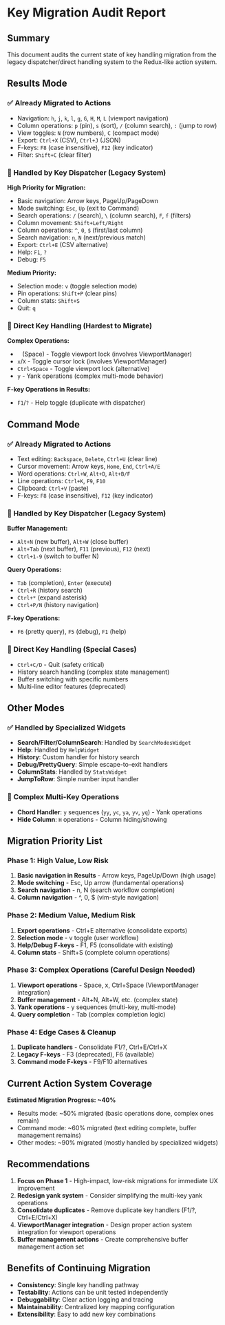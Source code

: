 # Key Migration Audit Report

## Summary
This document audits the current state of key handling migration from the legacy dispatcher/direct handling system to the Redux-like action system.

## Results Mode

### ✅ Already Migrated to Actions
- Navigation: `h`, `j`, `k`, `l`, `g`, `G`, `H`, `M`, `L` (viewport navigation)
- Column operations: `p` (pin), `s` (sort), `/` (column search), `:` (jump to row)
- View toggles: `N` (row numbers), `C` (compact mode)
- Export: `Ctrl+X` (CSV), `Ctrl+J` (JSON)
- F-keys: `F8` (case insensitive), `F12` (key indicator)
- Filter: `Shift+C` (clear filter)

### 🔄 Handled by Key Dispatcher (Legacy System)
**High Priority for Migration:**
- Basic navigation: Arrow keys, PageUp/PageDown
- Mode switching: `Esc`, `Up` (exit to Command)
- Search operations: `/` (search), `\` (column search), `F`, `f` (filters)
- Column movement: `Shift+Left/Right`
- Column operations: `^`, `0`, `$` (first/last column)
- Search navigation: `n`, `N` (next/previous match)
- Export: `Ctrl+E` (CSV alternative)
- Help: `F1`, `?`
- Debug: `F5`

**Medium Priority:**
- Selection mode: `v` (toggle selection mode)
- Pin operations: `Shift+P` (clear pins)  
- Column stats: `Shift+S`
- Quit: `q`

### 🔧 Direct Key Handling (Hardest to Migrate)
**Complex Operations:**
- ` ` (Space) - Toggle viewport lock (involves ViewportManager)
- `x`/`X` - Toggle cursor lock (involves ViewportManager) 
- `Ctrl+Space` - Toggle viewport lock (alternative)
- `y` - Yank operations (complex multi-mode behavior)

**F-key Operations in Results:**
- `F1`/`?` - Help toggle (duplicate with dispatcher)

## Command Mode

### ✅ Already Migrated to Actions
- Text editing: `Backspace`, `Delete`, `Ctrl+U` (clear line)
- Cursor movement: Arrow keys, `Home`, `End`, `Ctrl+A/E`
- Word operations: `Ctrl+W`, `Alt+D`, `Alt+B/F`
- Line operations: `Ctrl+K`, `F9`, `F10`
- Clipboard: `Ctrl+V` (paste)
- F-keys: `F8` (case insensitive), `F12` (key indicator)

### 🔄 Handled by Key Dispatcher (Legacy System)
**Buffer Management:**
- `Alt+N` (new buffer), `Alt+W` (close buffer)
- `Alt+Tab` (next buffer), `F11` (previous), `F12` (next)
- `Ctrl+1-9` (switch to buffer N)

**Query Operations:**
- `Tab` (completion), `Enter` (execute)
- `Ctrl+R` (history search)
- `Ctrl+*` (expand asterisk)
- `Ctrl+P/N` (history navigation)

**F-key Operations:**
- `F6` (pretty query), `F5` (debug), `F1` (help)

### 🔧 Direct Key Handling (Special Cases)
- `Ctrl+C/D` - Quit (safety critical)
- History search handling (complex state management)
- Buffer switching with specific numbers
- Multi-line editor features (deprecated)

## Other Modes

### ✅ Handled by Specialized Widgets
- **Search/Filter/ColumnSearch**: Handled by `SearchModesWidget`
- **Help**: Handled by `HelpWidget` 
- **History**: Custom handler for history search
- **Debug/PrettyQuery**: Simple escape-to-exit handlers
- **ColumnStats**: Handled by `StatsWidget`
- **JumpToRow**: Simple number input handler

### 🔧 Complex Multi-Key Operations
- **Chord Handler**: `y` sequences (`yy`, `yc`, `ya`, `yv`, `yq`) - Yank operations
- **Hide Column**: `H` operations - Column hiding/showing

## Migration Priority List

### Phase 1: High Value, Low Risk
1. **Basic navigation in Results** - Arrow keys, PageUp/Down (high usage)
2. **Mode switching** - Esc, Up arrow (fundamental operations)
3. **Search navigation** - n, N (search workflow completion)
4. **Column navigation** - ^, 0, $ (vim-style navigation)

### Phase 2: Medium Value, Medium Risk  
1. **Export operations** - Ctrl+E alternative (consolidate exports)
2. **Selection mode** - v toggle (user workflow)
3. **Help/Debug F-keys** - F1, F5 (consolidate with existing)
4. **Column stats** - Shift+S (complete column operations)

### Phase 3: Complex Operations (Careful Design Needed)
1. **Viewport operations** - Space, x, Ctrl+Space (ViewportManager integration)
2. **Buffer management** - Alt+N, Alt+W, etc. (complex state)
3. **Yank operations** - y sequences (multi-key, multi-mode)
4. **Query completion** - Tab (complex completion logic)

### Phase 4: Edge Cases & Cleanup
1. **Duplicate handlers** - Consolidate F1/?, Ctrl+E/Ctrl+X
2. **Legacy F-keys** - F3 (deprecated), F6 (available)
3. **Command mode F-keys** - F9/F10 alternatives  

## Current Action System Coverage

**Estimated Migration Progress: ~40%**

- Results mode: ~50% migrated (basic operations done, complex ones remain)
- Command mode: ~60% migrated (text editing complete, buffer management remains)
- Other modes: ~90% migrated (mostly handled by specialized widgets)

## Recommendations

1. **Focus on Phase 1** - High-impact, low-risk migrations for immediate UX improvement
2. **Redesign yank system** - Consider simplifying the multi-key yank operations
3. **Consolidate duplicates** - Remove duplicate key handlers (F1/?, Ctrl+E/Ctrl+X)
4. **ViewportManager integration** - Design proper action system integration for viewport operations
5. **Buffer management actions** - Create comprehensive buffer management action set

## Benefits of Continuing Migration

- **Consistency**: Single key handling pathway
- **Testability**: Actions can be unit tested independently
- **Debuggability**: Clear action logging and tracing
- **Maintainability**: Centralized key mapping configuration
- **Extensibility**: Easy to add new key combinations
